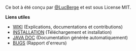 Ce bot à été conçu par [@LucBerge](https://github.com/LucBerge) et est sous License MIT.

**Liens utiles**

- [WIKI](https://github.com/LucBerge/B4D/wiki) (Explications, documentations et contributions)
- [INSTALLATION](https://github.com/LucBerge/B4D/wiki/Install) (Téléchargement et installation)
- [JAVA DOC](https://lucberge.github.io/B4D/) (Documentation générée automatiquement)
- [BUGS](https://github.com/LucBerge/B4D/issues) (Rapport d'erreurs)
